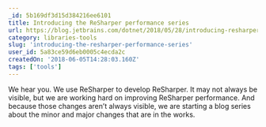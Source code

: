 ```yaml
---
_id: 5b169df3d15d384216ee6101
title: Introducing the ReSharper performance series
url: https://blog.jetbrains.com/dotnet/2018/05/28/introducing-resharper-performance-series/
category: libraries-tools
slug: 'introducing-the-resharper-performance-series'
user_id: 5a83ce59d6eb0005c4ecda2c
createdOn: '2018-06-05T14:28:03.160Z'
tags: ['tools']
---
```


We hear you. We use ReSharper to develop ReSharper. It may not always be visible, but we are working hard on improving ReSharper performance. And because those changes aren’t always visible, we are starting a blog series about the minor and major changes that are in the works.
